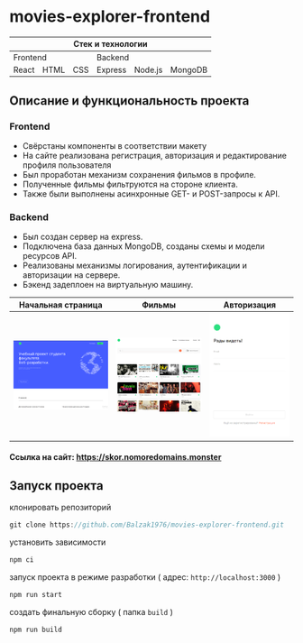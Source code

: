 # movies-explorer-frontend

<table>
<colgroup>
<col>
<col>
<col>
<col>
<col>
<col>
</colgroup>
<thead>
    <th colspan="6">Стек и технологии</th>
  </tr>
</thead>
<tbody>
  <tr>
    <td colspan="3">Frontend</td>
    <td colspan="3">Backend</td>
  </tr>
  <tr>
    <td>React</td>
    <td>HTML</td>
    <td>CSS</td=>
    <td>Express</td=>
    <td>Node.js</td=>
    <td>MongoDB</td=>
  </tr>
</tbody>
</table>


## Описание и функциональность проекта
### Frontend

- Свёрстаны компоненты в соответствии макету 
- На сайте реализована регистрация, авторизация и редактирование профиля пользователя
- Был проработан механизм сохранения фильмов в профиле. 
- Полученные фильмы фильтруются на стороне клиента.
- Также были выполнены асинхронные GET- и POST-запросы к API. 

###   Backend
- Был создан сервер на express.
- Подключена база данных MongoDB, созданы схемы и модели ресурсов API. 
- Реализованы механизмы логирования, аутентификации и авторизации на сервере.
- Бэкенд задеплоен на виртуальную машину.

Начальная страница | Фильмы | Авторизация
:---: | :---: | :---:
[![Начальная страница](src/images/page1.png)](https://skor.nomoredomains.monster) |![Фильмы](src/images/page2.png) | ![Авторизация](src/images/page3.png)


#### Ссылка на сайт: https://skor.nomoredomains.monster

## Запуск проекта

клонировать репозиторий 

```javascript
git clone https://github.com/Balzak1976/movies-explorer-frontend.git
```

установить зависимости

```javascript
npm ci 
```
запуск проекта в режиме разработки ( адрес: `http://localhost:3000` )

```javascript
npm run start 
```
создать финальную сборку ( папка `build` )

```javascript
npm run build 
```
